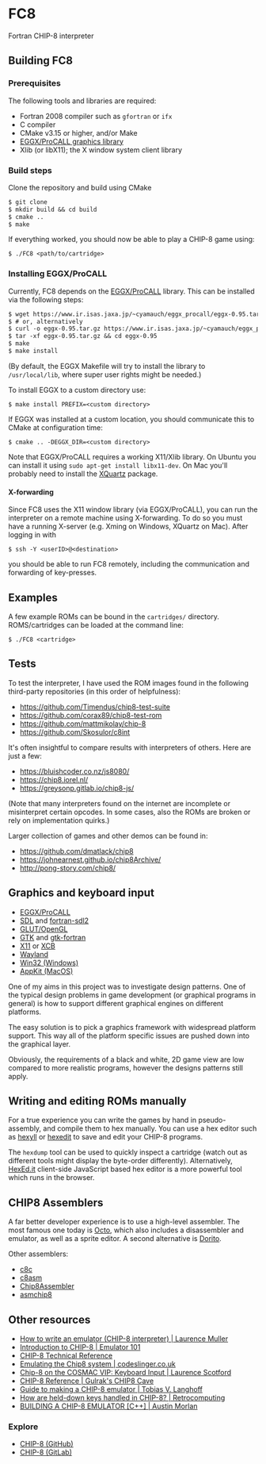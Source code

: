 # FC8

Fortran CHIP-8 interpreter

## Building FC8

### Prerequisites

The following tools and libraries are required:

* Fortran 2008 compiler such as `gfortran` or `ifx`
* C compiler
* CMake v3.15 or higher, and/or Make
* [EGGX/ProCALL graphics library](#installing-eggxprocall)
* Xlib (or libX11); the X window system client library

### Build steps

Clone the repository and build using CMake
```txt
$ git clone
$ mkdir build && cd build
$ cmake ..
$ make
```
If everything worked, you should now be able to play a CHIP-8 game using:
```
$ ./FC8 <path/to/cartridge>
```

### Installing EGGX/ProCALL

Currently, FC8 depends on the [EGGX/ProCALL](https://www.ir.isas.jaxa.jp/~cyamauch/eggx_procall/) library. This can be installed via the following steps:

```txt
$ wget https://www.ir.isas.jaxa.jp/~cyamauch/eggx_procall/eggx-0.95.tar.gz
$ # or, alternatively
$ curl -o eggx-0.95.tar.gz https://www.ir.isas.jaxa.jp/~cyamauch/eggx_procall/eggx-0.95.tar.gz
$ tar -xf eggx-0.95.tar.gz && cd eggx-0.95
$ make
$ make install
```
(By default, the EGGX Makefile will try to install the library to `/usr/local/lib`, where super user rights might be needed.)

To install EGGX to a custom directory use:
```
$ make install PREFIX=<custom directory>
```
If EGGX was installed at a custom location, you should communicate this to CMake at configuration time:
```
$ cmake .. -DEGGX_DIR=<custom directory>
```

Note that EGGX/ProCALL requires a working X11/Xlib library. On Ubuntu you can install it using `sudo apt-get install libx11-dev`. On Mac you'll probably need to install the [XQuartz](https://www.xquartz.org/) package.

#### X-forwarding

Since FC8 uses the X11 window library (via EGGX/ProCALL), you can run the interpreter on a remote machine using X-forwarding. To do so you must have a running X-server (e.g. Xming on Windows, XQuartz on Mac). After logging in with
```
$ ssh -Y <userID>@<destination>
```
you should be able to run FC8 remotely, including the communication and forwarding of key-presses.

## Examples

A few example ROMs can be bound in the `cartridges/` directory. ROMS/cartridges can be loaded at the command line:
```
$ ./FC8 <cartridge>
```

## Tests

To test the interpreter, I have used the ROM images found in the following third-party repositories (in this order of helpfulness):
- https://github.com/Timendus/chip8-test-suite
- https://github.com/corax89/chip8-test-rom
- https://github.com/mattmikolay/chip-8
- https://github.com/Skosulor/c8int

It's often insightful to compare results with interpreters of others. Here are just a few:
- https://bluishcoder.co.nz/js8080/
- https://chip8.iorel.nl/
- https://greysonp.gitlab.io/chip8-js/

(Note that many interpreters found on the internet are incomplete or misinterpret certain opcodes. In some cases, also the ROMs are broken or rely on implementation quirks.)

Larger collection of games and other demos can be found in:
- https://github.com/dmatlack/chip8
- https://johnearnest.github.io/chip8Archive/
- http://pong-story.com/chip8/

## Graphics and keyboard input

* [EGGX/ProCALL](https://www.ir.isas.jaxa.jp/~cyamauch/eggx_procall/)
* [SDL](https://github.com/libsdl-org/SDL) and [fortran-sdl2](https://cyber.dabamos.de/programming/modernfortran/sdl.html)
* [GLUT/OpenGL](https://www.opengl.org/resources/libraries/glut/spec3/spec3.html)
* [GTK](https://www.gtk.org/) and [gtk-fortran](https://github.com/vmagnin/gtk-fortran)
* [X11](https://www.x.org/wiki/) or [XCB](https://xcb.freedesktop.org/)
* [Wayland](https://wayland.freedesktop.org/)
* [Win32 (Windows)](https://learn.microsoft.com/en-us/windows/win32/)
* [AppKit (MacOS)](https://developer.apple.com/documentation/appkit?language=objc)

One of my aims in this project was to investigate design patterns. One of the 
typical design problems in game development (or graphical programs in general)
is how to support different graphical engines on different platforms.

The easy solution is to pick a graphics framework with widespread platform 
support. This way all of the platform specific issues are pushed down into the
graphical layer. 

Obviously, the requirements of a black and white, 2D game view are low compared
to more realistic programs, however the designs patterns still apply.

## Writing and editing ROMs manually

For a true experience you can write the games by hand in pseudo-assembly,
and compile them to hex manually. You can use a hex editor such as [hexyll]() or [hexedit]() to save and edit your CHIP-8 programs. 

The `hexdump` tool can be used to quickly inspect a cartridge (watch out as different tools might display the byte-order differently). Alternatively, [HexEd.it](https://hexed.it/) client-side JavaScript based hex editor is a more powerful tool which runs in the browser.

## CHIP8 Assemblers

A far better developer experience is to use a high-level assembler. The most famous one today is [Octo](http://johnearnest.github.io/Octo/), which also includes a disassembler and emulator, as well as a sprite editor. A second alternative is [Dorito](https://github.com/lesharris/dorito).

Other assemblers:
- [c8c](https://github.com/glouw/c8c)
- [c8asm](https://github.com/wernsey/chip8)
- [Chip8Assembler](https://github.com/craigthomas/Chip8Assembler)
- [asmchip8](https://pypi.org/project/asmchip8/)

## Other resources

* [How to write an emulator (CHIP-8 interpreter) | Laurence Muller](https://multigesture.net/articles/how-to-write-an-emulator-chip-8-interpreter/)
* [Introduction to CHIP-8 | Emulator 101](http://www.emulator101.com/introduction-to-chip-8.html)
* [CHIP-8 Technical Reference](https://github.com/mattmikolay/chip-8/wiki/CHIP%E2%80%908-Technical-Reference)
* [Emulating the Chip8 system | codeslinger.co.uk](http://www.codeslinger.co.uk/pages/projects/chip8.html)
* [Chip-8 on the COSMAC VIP: Keyboard Input | Laurence Scotford](https://laurencescotford.com/chip-8-on-the-cosmac-vip-keyboard-input/)
* [CHIP-8 Reference | Gulrak's CHIP8 Cave](https://chip8.gulrak.net/reference/)
* [Guide to making a CHIP-8 emulator | Tobias V. Langhoff](https://tobiasvl.github.io/blog/write-a-chip-8-emulator/)
* [How are held-down keys handled in CHIP-8? | Retrocomputing](https://retrocomputing.stackexchange.com/questions/358/how-are-held-down-keys-handled-in-chip-8)
* [BUILDING A CHIP-8 EMULATOR [C++] | Austin Morlan](https://austinmorlan.com/posts/chip8_emulator/#16-input-keys)

### Explore

- [CHIP-8 (GitHub)](https://github.com/topics/chip8)
- [CHIP-8 (GitLab)](https://gitlab.com/explore/projects/topics/CHIP-8)